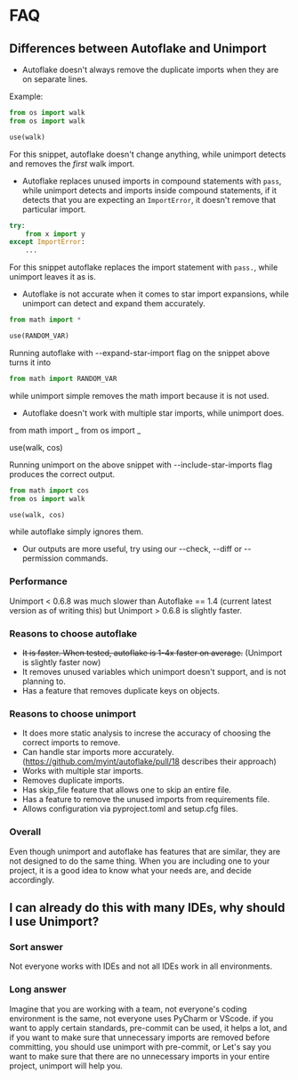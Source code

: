 # FAQ

## Differences between Autoflake and Unimport

- Autoflake doesn't always remove the duplicate imports when they are on separate lines.

Example:

```py
from os import walk
from os import walk

use(walk)
```

For this snippet, autoflake doesn't change anything, while unimport detects and removes
the _first_ walk import.

- Autoflake replaces unused imports in compound statements with `pass`, while unimport
  detects and imports inside compound statements, if it detects that you are expecting
  an `ImportError`, it doesn't remove that particular import.

```py
try:
    from x import y
except ImportError:
    ...
```

For this snippet autoflake replaces the import statement with `pass.`, while unimport
leaves it as is.

- Autoflake is not accurate when it comes to star import expansions, while unimport can
  detect and expand them accurately.

```py
from math import *

use(RANDOM_VAR)
```

Running autoflake with --expand-star-import flag on the snippet above turns it into

```py
from math import RANDOM_VAR
```

while unimport simple removes the math import because it is not used.

- Autoflake doesn't work with multiple star imports, while unimport does.

from math import _ from os import _

use(walk, cos)

Running unimport on the above snippet with --include-star-imports flag produces the
correct output.

```py
from math import cos
from os import walk

use(walk, cos)
```

while autoflake simply ignores them.

- Our outputs are more useful, try using our --check, --diff or --permission commands.

### Performance

Unimport < 0.6.8 was much slower than Autoflake == 1.4 (current latest version as of
writing this) but Unimport > 0.6.8 is slightly faster.

### Reasons to choose autoflake

- ~~It is faster. When tested, autoflake is 1-4x faster on average.~~ (Unimport is
  slightly faster now)
- It removes unused variables which unimport doesn't support, and is not planning to.
- Has a feature that removes duplicate keys on objects.

### Reasons to choose unimport

- It does more static analysis to increse the accuracy of choosing the correct imports
  to remove.
- Can handle star imports more accurately.(https://github.com/myint/autoflake/pull/18
  describes their approach)
- Works with multiple star imports.
- Removes duplicate imports.
- Has skip_file feature that allows one to skip an entire file.
- Has a feature to remove the unused imports from requirements file.
- Allows configuration via pyproject.toml and setup.cfg files.

### Overall

Even though unimport and autoflake has features that are similar, they are not designed
to do the same thing. When you are including one to your project, it is a good idea to
know what your needs are, and decide accordingly.

## I can already do this with many IDEs, why should I use Unimport?

### Sort answer

Not everyone works with IDEs and not all IDEs work in all environments.

### Long answer

Imagine that you are working with a team, not everyone's coding environment is the same,
not everyone uses PyCharm or VScode. if you want to apply certain standards, pre-commit
can be used, it helps a lot, and if you want to make sure that unnecessary imports are
removed before committing, you should use unimport with pre-commit, or Let's say you
want to make sure that there are no unnecessary imports in your entire project, unimport
will help you.

